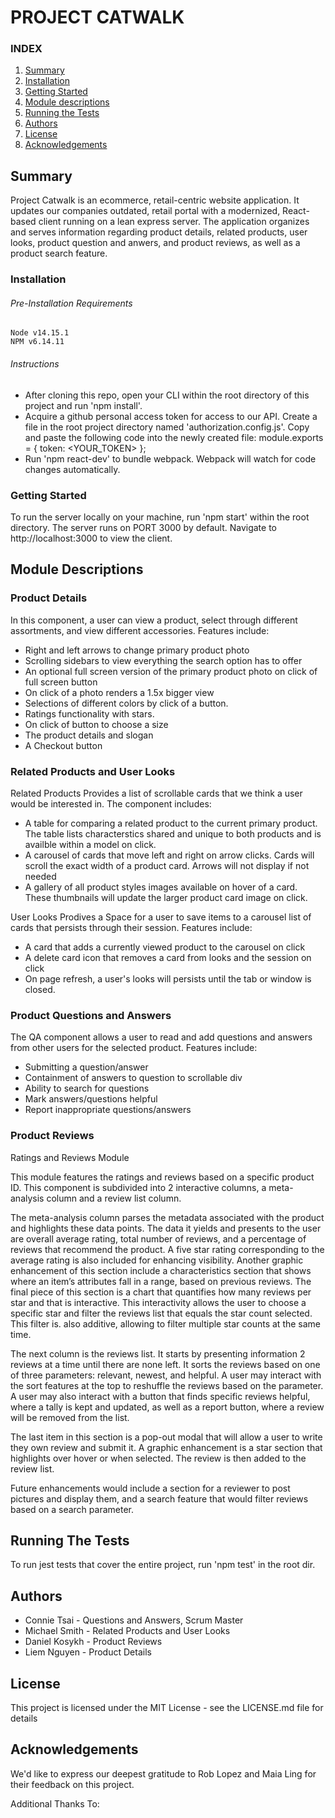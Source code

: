 # PROJECT CATWALK

### INDEX

1. [Summary](#summary)
2. [Installation](#installation)
3. [Getting Started](#getting-started)
4. [Module descriptions](#module-descriptions)
6. [Running the Tests](#running-the-tests)
7. [Authors](#authors)
8. [License](#license)
9. [Acknowledgements](#acknowledgements)


## Summary
  Project Catwalk is an ecommerce, retail-centric website application. It updates our companies outdated, retail portal with a modernized, React-based client running on a lean express server. The application organizes and serves information regarding product details, related products, user looks, product question and anwers, and product reviews, as well as a product search feature.

### Installation
###### Pre-Installation Requirements
    Node v14.15.1
    NPM v6.14.11
###### Instructions
  - After cloning this repo, open your CLI within the root directory of this project and run 'npm install'.
  - Acquire a github personal access token for access to our API. Create a file in the root project directory named 'authorization.config.js'.
  Copy and paste the following code into the newly created file:
    module.exports = {
      token: <YOUR_TOKEN>
    };
  - Run 'npm react-dev' to bundle webpack. Webpack will watch for code changes automatically.

### Getting Started
  To run the server locally on your machine, run 'npm start' within the root directory.
  The server runs on PORT 3000 by default. Navigate to http://localhost:3000 to view the client.

## Module Descriptions

### Product Details
In this component, a user can view a product, select through different assortments, and view different accessories. Features include:
- Right and left arrows to change primary product photo
- Scrolling sidebars to view everything the search option has to offer
- An optional full screen version of the primary product photo on click of full screen button
- On click of a photo renders a 1.5x bigger view
- Selections of different colors by click of a button.
- Ratings functionality with stars.
- On click of button to choose a size
- The product details and slogan
- A Checkout button


### Related Products and User Looks
  Related Products Provides a list of scrollable cards that we think a user would be interested in. The component includes:
  - A table for comparing a related product to the current primary product. The table lists characterstics shared and unique to both products and is availble within a model on click.
  - A carousel of cards that move left and right on arrow clicks. Cards will scroll the exact width of a product card. Arrows will not display if not needed
  - A gallery of all product styles images available on hover of a card. These thumbnails will update the larger product card image on click.

  User Looks Prodives a Space for a user to save items to a carousel list of cards that persists through their session. Features include:
  - A card that adds a currently viewed product to the carousel on click
  - A delete card icon that removes a card from looks and the session on click
  - On page refresh, a user's looks will persists until the tab or window is closed.

### Product Questions and Answers
The QA component allows a user to read and add questions and answers from other users for the selected product. Features include:
- Submitting a question/answer
- Containment of answers to question to scrollable div
- Ability to search for questions
- Mark answers/questions helpful
- Report inappropriate questions/answers

### Product Reviews
Ratings and Reviews Module

This module features the ratings and reviews based on a specific product ID. This component is subdivided into 2 interactive columns, a meta-analysis column and a review list column.

The meta-analysis column parses the metadata associated with the product and highlights these data points. The data it yields and presents to the user are overall average rating, total number of reviews, and a percentage of reviews that recommend the product. A five star rating corresponding to the average rating is also included for enhancing visibility. Another graphic enhancement of this section include a characteristics section that shows where an item’s attributes fall in a range, based on previous reviews. The final piece of this section is a chart that quantifies how many reviews per star and that is interactive. This interactivity allows the user to choose a specific star and filter the reviews list that equals the star count selected. This filter is. also additive, allowing to filter multiple star counts at the same time.

The next column is the reviews list. It starts by presenting information 2 reviews at a time until there are none left. It sorts the reviews based on one of three parameters: relevant, newest, and helpful. A user may interact with the sort features at the top to reshuffle the reviews based on the parameter. A user may also interact with a button that finds specific reviews helpful, where a tally is kept and updated, as well as a report button, where a review will be removed from the list.

The last item in this section is a pop-out modal that will allow a user to write they own review and submit it. A graphic enhancement is a star section that highlights over hover or when selected. The review is then added to the review list.

Future enhancements would include a section for a reviewer to post pictures and display them, and a search feature that would filter reviews based on a search parameter.

## Running The Tests
  To run jest tests that cover the entire project, run 'npm test' in the root dir.

## Authors
  * Connie Tsai - Questions and Answers, Scrum Master
  * Michael Smith - Related Products and User Looks
  * Daniel Kosykh - Product Reviews
  * Liem Nguyen - Product Details

## License
  This project is licensed under the MIT License - see the LICENSE.md file for details

## Acknowledgements
  We'd like to express our deepest gratitude to Rob Lopez and Maia Ling for their feedback on this project.

  Additional Thanks To:


